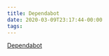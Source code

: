 ```yaml
---
title: Dependabot
date: 2020-03-09T23:17:44-00:00
tags:
---
```


[Dependabot](https://dependabot.com/blog/hello-github/)
